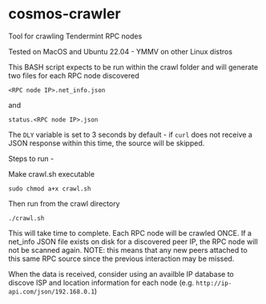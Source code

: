 # cosmos-crawler
Tool for crawling Tendermint RPC nodes

Tested on MacOS and Ubuntu 22.04 - YMMV on other Linux distros

This BASH script expects to be run within the crawl folder and will generate two files for each RPC node discovered

```<RPC node IP>.net_info.json```

and

```status.<RPC node IP>.json```

The `DLY` variable is set to 3 seconds by default - if `curl` does not receive a JSON response within this time, the source will be skipped.

Steps to run - 

Make crawl.sh executable

```sudo chmod a+x crawl.sh```

Then run from the crawl directory

```./crawl.sh```

This will take time to complete.  Each RPC node will be crawled ONCE.  If a net_info JSON file exists on disk for a discovered peer IP, the RPC node will not be scanned again.  NOTE: this means that any new peers attached to this same RPC source since the previous interaction may be missed.

When the data is received, consider using an availble IP database to discove ISP and location information for each node (e.g. `http://ip-api.com/json/192.168.0.1`)